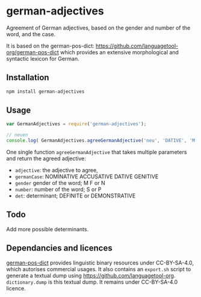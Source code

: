 # german-adjectives

Agreement of German adjectives, based on the gender and number of the word, and the case.

It is based on the german-pos-dict: https://github.com/languagetool-org/german-pos-dict which provides an extensive morphological and syntactic lexicon for German.


## Installation 
```sh
npm install german-adjectives
```

## Usage

```javascript
var GermanAdjectives = require('german-adjectives');

// neuen
console.log( GermanAdjectives.agreeGermanAdjective('neu', 'DATIVE', 'M', 'S', 'DEFINITE') );
```

One single function `agreeGermanAdjective` that takes multiple parameters and return the agreed adjective:

* `adjective`: the adjective to agree, 
* `germanCase`: NOMINATIVE ACCUSATIVE DATIVE GENITIVE
* `gender` gender of the word; M F or N
* `number`: number of the word; S or P
* `det`: determinant; DEFINITE or DEMONSTRATIVE


## Todo

Add more possible determinants.


## Dependancies and licences

[german-pos-dict](https://github.com/languagetool-org/german-pos-dict) provides linguistic binary resources under CC-BY-SA-4.0, which autorises commercial usages. It also contains an `export.sh` script to generate a textual dump using https://github.com/languagetool-org. `dictionary.dump` is this textual dump. It remains under CC-BY-SA-4.0 licence.
